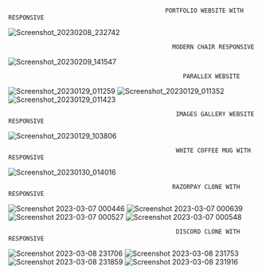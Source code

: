 
                                                PORTFOLIO WEBSITE WITH RESPONSIVE
 <!-- ![Screenshot_20230205_172256](https://user-images.githubusercontent.com/92667215/216833912-09c049c1-5136-4d8a-9b29-11100778b3b6.png) -->
![Screenshot_20230208_232742](https://user-images.githubusercontent.com/92667215/217613646-c4a72c47-b466-44ba-a13a-f4be6fed8ff5.png) 

                                                  MODERN CHAIR RESPONSIVE 
   ![Screenshot_20230209_141547](https://user-images.githubusercontent.com/92667215/217818228-8507ffe8-379a-4889-bdc2-b9f9b646b582.png)

                                                     PARALLEX WEBSITE
<!-- ![AILandpng](https://user-images.githubusercontent.com/92667215/215287577-e499aed6-6e7e-42e0-b3c0-7a52c524bce5.png) -->


![Screenshot_20230129_011259](https://user-images.githubusercontent.com/92667215/215287775-0e460abd-2e3f-4a3d-aaae-86e1d766bf2e.png)
![Screenshot_20230129_011352](https://user-images.githubusercontent.com/92667215/215287781-dac7b1cb-bd69-4578-9a6d-db4a24b150ce.png)
![Screenshot_20230129_011423](https://user-images.githubusercontent.com/92667215/215287783-41369285-cee2-4c78-a612-22896923a6d4.png)
 
                                                   IMAGES GALLERY WEBSITE  RESPONSIVE
 
<!-- ![Screenshot_20230129_103806](https://user-images.githubusercontent.com/92667215/215306273-50458fdd-4b95-4b20-89c6-4e4b22cceb6d.png) -->
![Screenshot_20230129_103806](https://user-images.githubusercontent.com/92667215/215306342-9bedabb0-98a9-4c11-9c44-fec1c514a828.png)
                                                                   
                                                   WHITE COFFEE MUG WITH RESPONSIVE
   

![Screenshot_20230130_014016](https://user-images.githubusercontent.com/92667215/215353404-c1e65734-4c11-4bdd-a994-dd3bfb6c50d0.png)




                                                  RAZORPAY CLONE WITH RESPONSIVE 
![Screenshot 2023-03-07 000446](https://user-images.githubusercontent.com/92667215/223319829-7e8f17fa-1e07-4022-b806-a685d08c04ef.png)
![Screenshot 2023-03-07 000639](https://user-images.githubusercontent.com/92667215/223319950-b95d3e8f-eb83-40a3-bcec-269bdef0f110.png)
![Screenshot 2023-03-07 000527](https://user-images.githubusercontent.com/92667215/223319889-04bd1e59-c025-4e1a-9f39-f8bc7aede814.png)
![Screenshot 2023-03-07 000548](https://user-images.githubusercontent.com/92667215/223319904-06060a4b-f4f6-4f40-8f08-68d6f08a1e71.png)

 


                                                   DISCORD CLONE WITH RESPONSIVE
![Screenshot 2023-03-08 231706](https://user-images.githubusercontent.com/92667215/223791535-99936671-1201-4a43-a100-7cb3abd3a60d.png)
![Screenshot 2023-03-08 231753](https://user-images.githubusercontent.com/92667215/223791569-2816b27b-a36c-4452-8b77-394e049b29fa.png)
![Screenshot 2023-03-08 231859](https://user-images.githubusercontent.com/92667215/223791478-2eef4f7a-b95d-4c41-a4da-8a6a60ad3b0e.png)
![Screenshot 2023-03-08 231916](https://user-images.githubusercontent.com/92667215/223791410-8a5c02a3-a363-4c46-abeb-bd3492af1023.png)



